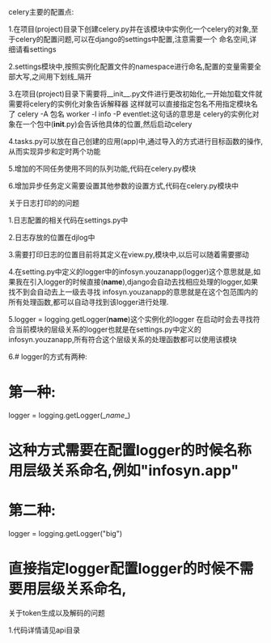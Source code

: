 celery主要的配置点:

1.在项目(project)目录下创建celery.py并在该模块中实例化一个celery的对象,至于celery的配置问题,可以在django的settings中配置,注意需要一个
命名空间,详细请看settings

2.settings模块中,按照实例化配置文件的namespace进行命名,配置的变量需要全部大写,之间用下划线_隔开

3.在项目(project)目录下需要将__init__.py文件进行更改初始化,一开始加载文件就需要将celery的实例化对象告诉解释器
这样就可以直接指定包名不用指定模块名了
celery -A 包名  worker -l info -P eventlet:这句话的意思是 celery的实例化对象在一个包中(__init__.py)会告诉他具体的位置,然后启动celery

4.tasks.py可以放在自己创建的应用(app)中,通过导入的方式进行目标函数的操作,从而实现异步和定时两个功能

5.增加的不同任务使用不同的队列功能,代码在celery.py模块

6.增加异步任务定义需要设置其他参数的设置方式,代码在celery.py模块中





关于日志打印的的问题

1.日志配置的相关代码在settings.py中

2.日志存放的位置在djlog中

3.需要打印日志的位置目前将其定义在view.py,模块中,以后可以随着需要挪动

4.在setting.py中定义的logger中的infosyn.youzanapp(logger)这个意思就是,如果我在引入logger的时候直接(__name__),django会自动去找相应处理的logger,如果找不到会自动去上一级去寻找
infosyn.youzanapp的意思就是在这个包范围内的所有处理函数,都可以自动寻找到该logger进行处理.

5.logger = logging.getLogger(__name__)这个实例化的logger 在启动时会去寻找符合当前模块的层级关系的logger也就是在settings.py中定义的infosyn.youzanapp,所有符合这个层级关系的处理函数都可以使用该模块

6.# logger的方式有两种:
# 第一种:
logger = logging.getLogger(\__name__\)
# 这种方式需要在配置logger的时候名称用层级关系命名,例如"infosyn.app"

# 第二种:
logger = logging.getLogger("big")
# 直接指定logger配置logger的时候不需要用层级关系命名,

关于token生成以及解码的问题

1.代码详情请见api目录
